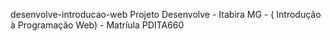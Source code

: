 desenvolve-introducao-web
Projeto Desenvolve - Itabira MG - ( Introdução à Programação Web) - Matríula PDITA660
